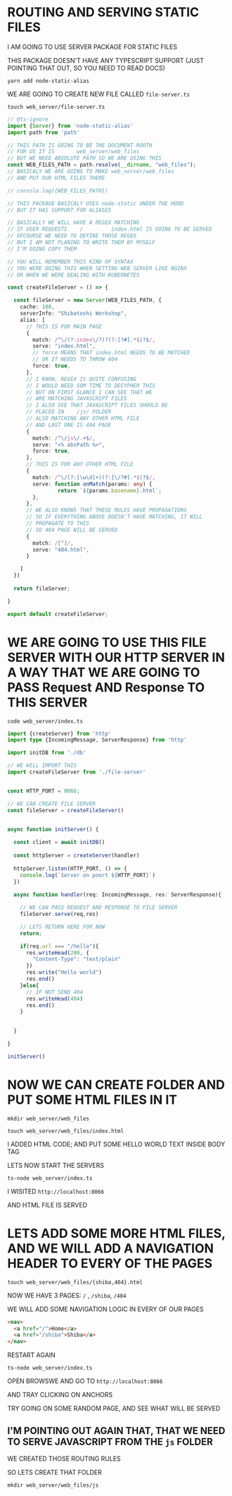 # ROUTING AND SERVING STATIC FILES

I AM GOING TO USE SERVER PACKAGE FOR STATIC FILES

THIS PACKAGE DOESN'T HAVE ANY TYPESCRIPT SUPPORT (JUST POINTING THAT OUT, SO YOU NEED TO READ DOCS)

```
yarn add node-static-alias
```

WE ARE GOING TO CREATE NEW FILE CALLED `file-server.ts`

```
touch web_server/file-server.ts
```

```ts
// @ts-ignore
import {Server} from 'node-static-alias'
import path from 'path'

// THIS PATH IS GOING TO BE THE DOCUMENT ROOTH
// FOR US IT IS       web_server/web_files
// BUT WE NEED ABSOLUTE PATH SO WE ARE USING THIS
const WEB_FILES_PATH = path.resolve(__dirname, "web_files");
// BASICALY WE ARE GOING TO MAKE web_server/web_files
// AND PUT OUR HTML FILES THERE

// console.log({WEB_FILES_PATH})

// THIS PACKAGE BASICALY USES node-static UNDER THE HOOD
// BUT IT HAS SUPPORT FOR ALIASES

// BASICALLY WE WILL HAVE A REGEX MATCHING
// IF USER REQUESTS    /         index.html IS GOING TO BE SERVED
// OFCOURSE WE NEED TO DEFINE THOSE REGEX
// BUT I AM NOT PLANING TO WRITE THEM BY MYSELF
// I'M GOING COPY THEM

// YOU WILL REMEMBER THIS KIND OF SYNTAX
// YOU WERE DOING THIS WHEN SETTING WEB SERVER LIKE NGINX
// OR WHEN WE WERE DEALING WITH KUBERNETES

const createFileServer = () => {

  const fileServer = new Server(WEB_FILES_PATH, {
    cache: 100,
    serverInfo: "Shibatoshi Workshop",
    alias: [
      // THIS IS FOR MAIN PAGE 
      {
        match: /^\/(?:index\/?)?(?:[?#].*$)?$/,
        serve: "index.html",
        // force MEANS THAT index.html NEEDS TO BE MATCHED
        // OR IT NEEDS TO THROW 404
        force: true,
      },
      // I KNOW, REGEX IS QUITE CONFUSING
      // I WOULD NEED SOM TIME TO DECYPHER THIS
      // BUT ON FIRST GLANCE I CAN SEE THAT WE
      // ARE MATCHING JAVASCRIPT FILES
      // I ALSO SEE THAT JAVASCRIPT FILES SHOULD BE
      // PLACED IN    /js/ FOLDER 
      // ALSO MATCHING ANY OTHER HTML FILE
      // AND LAST ONE IS 404 PAGE
      {
        match: /^\/js\/.+$/,
        serve: "<% absPath %>",
        force: true,
      },
      // THIS IS FOR ANY OTHER HTML FILE
      {
        match: /^\/(?:[\w\d]+)(?:[\/?#].*$)?$/,
        serve: function onMatch(params: any) {
                return `${params.basename}.html`;
        },
      },
      // WE ALSO KNOWS THAT THESE RULES HAVE PROPAGATIONS
      // SO IF EVERYTHING ABOVE DOESN'T HAVE MATCHING, IT WILL
      // PROPAGATE TO THIS
      // SO 404 PAGE WILL BE SERVED
      {
        match: /[^]/,
        serve: "404.html",
      }

    ]
  })
  
  return fileServer;

}

export default createFileServer;
```

# WE ARE GOING TO USE THIS FILE SERVER WITH OUR HTTP SERVER IN A WAY THAT WE ARE GOING TO PASS Request AND Response TO THIS SERVER

```
code web_server/index.ts
```

```ts
import {createServer} from 'http'
import type {IncomingMessage, ServerResponse} from 'http'

import initDB from './db'

// WE WILL IMPORT THIS
import createFileServer from './file-server'


const HTTP_PORT = 8066;

// WE CAN CREATE FILE SERVER
const fileServer = createFileServer()


async function initServer() {
  
  const client = await initDB()
  
  const httpServer = createServer(handler)
  
  httpServer.listen(HTTP_PORT, () => {
    console.log(`Server on poort ${HTTP_PORT}`)
  })
  
  async function handler(req: IncomingMessage, res: ServerResponse){

    // WE CAN PASS REQUEST AND RESPONSE TO FILE SERVER
    fileServer.serve(req,res)

    // LETS RETURN HERE FOR NOW
    return;

    if(req.url === "/hello"){
      res.writeHead(200, {
        "Content-Type": "text/plain"
      })
      res.write("Hello world")
      res.end()
    }else{
      // IF NOT SEND 404
      res.writeHead(404)
      res.end()
    }
   

  }

}

initServer()

```

# NOW WE CAN CREATE FOLDER AND PUT SOME HTML FILES IN IT

```
mkdir web_server/web_files
```

```
touch web_server/web_files/index.html
```

I ADDED HTML CODE; AND PUT SOME HELLO WORLD TEXT INSIDE BODY TAG

LETS NOW START THE SERVERS

```
ts-node web_server/index.ts
```

I WISITED `http://localhost:8066`

AND HTML FILE IS SERVED

# LETS ADD SOME MORE HTML FILES, AND WE WILL ADD A NAVIGATION HEADER TO EVERY OF THE PAGES

```
touch web_server/web_files/{shiba,404}.html
```

NOW WE HAVE 3 PAGES: `/` , `/shiba`, `/404`

WE WILL ADD SOME NAVIGATION LOGIC IN EVERY OF OUR PAGES

```html
<nav>
  <a href="/">Home</a>
  <a href="/shiba">Shiba</a>
</nav>
```

RESTART AGAIN

```
ts-node web_server/index.ts  
```

OPEN BROWSWE AND GO TO `http://localhost:8066`

AND TRAY CLICKING ON ANCHORS

TRY GOING ON SOME RANDOM PAGE, AND SEE WHAT WILL BE SERVED

## I'M POINTING OUT AGAIN THAT, THAT WE NEED TO SERVE JAVASCRIPT FROM THE `js` FOLDER

WE CREATED THOSE ROUTING RULES

SO LETS CREATE THAT FOLDER

```
mkdir web_server/web_files/js
```